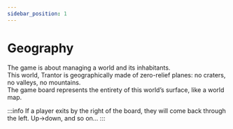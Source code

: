 ```yaml
---
sidebar_position: 1
---
```


# Geography

The game is about managing a world and its inhabitants.  
This world, Trantor is geographically made of zero-relief planes: no craters, no valleys, no mountains.  
The game board represents the entirety of this world’s surface, like a world map.

:::info
If a player exits by the right of the board, they will come back through the left. Up->down, and so on...
:::
